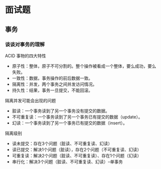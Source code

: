 # 面试题

## 事务

### 谈谈对事务的理解

ACID 事物的四大特性

- 原子性：整体，原子不可分割的。整个操作被看成一个整体，要么成功，要么失败。
- 一致性：数据，事务操作的前后数据一致。
- 隔离性：并发，两个事务之间并发访问情况。
- 持久性：结果，事务一旦提交，不能回滚。

隔离并发可能会出现的问题

- 脏读：一个事务读到了另一个事务没有提交的数据。
- 不可重复读：一个事务读到了另一个事务已有提交的数据（update）。
- 幻读：一个事务读到了另一个事务已有提交的数据（insert）。

隔离级别

- 读未提交：存在3个问题（脏读、不可重复读、幻读）
- 读已提交：解决1个问题（脏读），存在2个问题（不可重复读、幻读）
- 可重复读：解决2个问题（脏读、不可重复读）、存在1个问题（幻读）
- 串行化：解决3个问题（脏读、不可重复读、幻读）–单事务